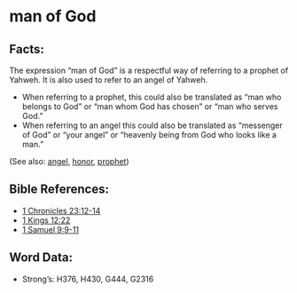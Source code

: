 # man of God

## Facts:

The expression “man of God” is a respectful way of referring to a prophet of Yahweh. It is also used to refer to an angel of Yahweh.

* When referring to a prophet, this could also be translated as “man who belongs to God” or “man whom God has chosen” or “man who serves God.”
* When referring to an angel this could also be translated as “messenger of God” or “your angel” or “heavenly being from God who looks like a man.”

(See also: [angel](../kt/angel.md), [honor](../kt/honor.md), [prophet](../kt/prophet.md))

## Bible References:

* [1 Chronicles 23:12-14](rc://en/tn/help/1ch/23/12)
* [1 Kings 12:22](rc://en/tn/help/1ki/12/22)
* [1 Samuel 9:9-11](rc://en/tn/help/1sa/09/09)

## Word Data:

* Strong’s: H376, H430, G444, G2316
